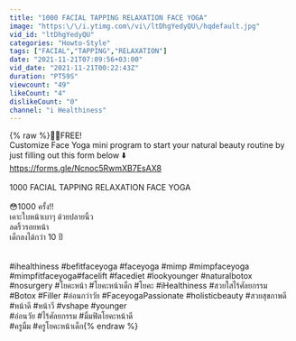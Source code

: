 ```yaml
---
title: "1000 FACIAL TAPPING RELAXATION FACE YOGA"
image: "https:\/\/i.ytimg.com\/vi\/ltDhgYedyQU\/hqdefault.jpg"
vid_id: "ltDhgYedyQU"
categories: "Howto-Style"
tags: ["FACIAL","TAPPING","RELAXATION"]
date: "2021-11-21T07:09:56+03:00"
vid_date: "2021-11-21T00:22:43Z"
duration: "PT59S"
viewcount: "49"
likeCount: "4"
dislikeCount: "0"
channel: "i Healthiness"
---
```

{% raw %}💯🆓FREE!  <br />Customize Face Yoga mini program to start your natural beauty routine by just filling out this form below ⬇️ <br /><a rel="nofollow" target="blank" href="https://forms.gle/Ncnoc5RwmXB7EsAX8">https://forms.gle/Ncnoc5RwmXB7EsAX8</a> <br /><br />1000 FACIAL TAPPING RELAXATION FACE YOGA <br /><br />😳1000 ครั้ง!! <br />เคาะใบหน้าเบาๆ ด้วยปลายนิ้ว<br />ลดริ้วรอยหน้า<br />เด็กลงได้กว่า 10 ปี <br /><br /><br />#ihealthiness #befitfaceyoga #faceyoga #mimp #mimpfaceyoga #mimpfitfaceyoga#facelift #facediet #lookyounger #naturalbotox #nosurgery #โยคะหน้า #โยคะหน้าเด็ก #โยคะ #iHealthiness #สวยใสไร้ศัลยกรรม #Botox #Filler #อ่อนกว่าวัย #FaceyogaPassionate #holisticbeauty #สวยสุขภาพดี #หน้าดี #หน้าวี #vshape #younger<br />#อ่อนวัย #ไร้ศัลยกรรม #มิ้มฟิตโยคะหน้าดี<br />#ครูมิ้ม #ครูโยคะหน้าเด็ก{% endraw %}
